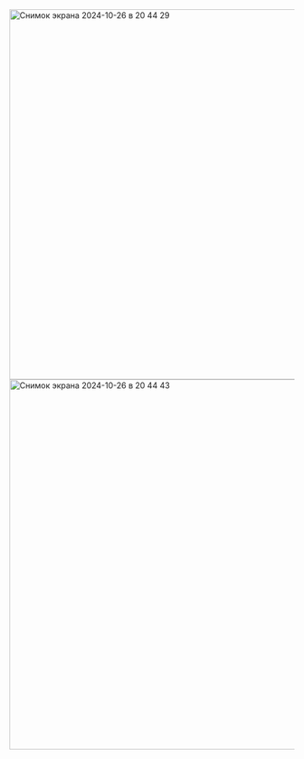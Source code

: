 <img width="653" alt="Снимок экрана 2024-10-26 в 20 44 29" src="https://github.com/user-attachments/assets/90234cbb-6ed6-4dfa-8707-94da229dd2af">
<img width="653" alt="Снимок экрана 2024-10-26 в 20 44 43" src="https://github.com/user-attachments/assets/ade3ef1f-0805-44cc-8161-07bbcb09f67d">
